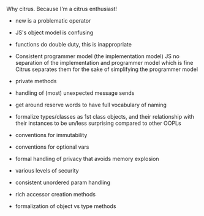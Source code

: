 Why citrus.  Because I'm a citrus enthusiast!

- new is a problematic operator
- JS's object model is confusing
- functions do double duty, this is inappropriate

- Consistent programmer model (the implementation model)
JS no separation of the implementation and programmer model which is fine Citrus separates them for the sake of simplifying the programmer model

- private methods
- handling of (most) unexpected message sends
- get around reserve words to have full vocabulary of naming
- formalize types/classes as 1st class objects, and their relationship with their instances to be un/less surprising compared to other OOPLs
- conventions for immutability
- conventions for optional vars

- formal handling of privacy that avoids memory explosion
- various levels of security
- consistent unordered param handling

- rich accessor creation methods

- formalization of object vs type methods

